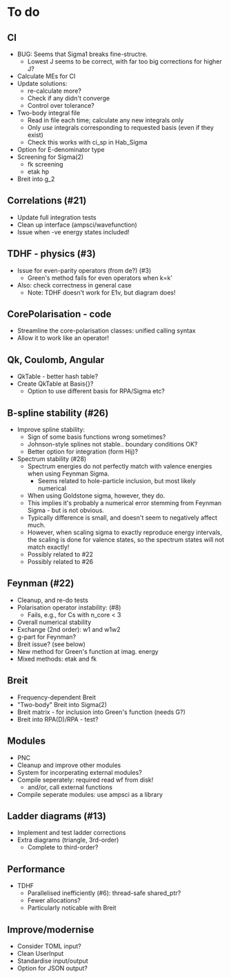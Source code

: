 # To do

## CI

* BUG: Seems that Sigma1 breaks fine-structre.
  * Lowest J seems to be correct, with far too big corrections for higher J?
* Calculate MEs for CI
* Update solutions:
  * re-calculate more?
  * Check if any didn't converge
  * Control over tolerance?
* Two-body integral file
  * Read in file each time; calculate any new integrals only
  * Only _use_ integrals corresponding to requested basis (even if they exist)
  * Check this works with ci_sp in Hab_Sigma
* Option for E-denominator type
* Screening for Sigma(2)
  * fk screening
  * etak hp
* Breit into g_2

## Correlations (#21)

* Update full integration tests
* Clean up interface (ampsci/wavefunction)
* Issue when -ve energy states included!

## TDHF - physics (#3)

* Issue for even-parity operators (from de?) (#3)
  * Green's method fails for even operators when k=k'
* Also: check correctness in general case
  * Note: TDHF doesn't work for E1v, but diagram does!

## CorePolarisation - code

* Streamline the core-polarisation classes: unified calling syntax
* Allow it to work like an operator!

## Qk, Coulomb, Angular

* QkTable - better hash table?
* Create QkTable at Basis{}?
  * Option to use different basis for RPA/Sigma etc?

## B-spline stability (#26)

* Improve spline stability:
  * Sign of some basis functions wrong sometimes?
  * Johnson-style splines not stable.. boundary conditions OK?
  * Better option for integration (form Hij)?
* Spectrum stability (#28)
  * Spectrum energies do not perfectly match with valence energies when using Feynman Sigma.
    * Seems related to hole-particle inclusion, but most likely numerical
  * When using Goldstone sigma, however, they do.
  * This implies it's probably a numerical error stemming from Feynman Sigma - but is not obvious.
  * Typically difference is small, and doesn't seem to negatively affect much.
  * However, when scaling sigma to exactly reproduce energy intervals, the scaling  is done for valence states, so the spectrum states will not match exactly!
  * Possibly related to #22
  * Possibly related to #26

## Feynman (#22)

* Cleanup, and re-do tests
* Polarisation operator instability: (#8)
  * Fails, e.g., for Cs with n_core < 3
* Overall numerical stability
* Exchange (2nd order): w1 and w1w2
* g-part for Feynman?
* Breit issue? (see below)
* New method for Green's function at imag. energy
* Mixed methods: etak and fk

## Breit

* Frequency-dependent Breit
* "Two-body" Breit into Sigma(2)
* Breit matrix - for inclusion into Green's function (needs G?)
* Breit into RPA(D)/RPA - test?

## Modules

* PNC
* Cleanup and improve other modules
* System for incorperating external modules?
* Compile seperately: required read wf from disk!
  * and/or, call external functions
* Compile seperate modules: use ampsci as a library

## Ladder diagrams (#13)

* Implement and test ladder corrections
* Extra diagrams (triangle, 3rd-order)
  * Complete to third-order?

## Performance

* TDHF
  * Parallelised inefficiently (#6): thread-safe shared_ptr?
  * Fewer allocations?
  * Particularly noticable with Breit

## Improve/modernise

* Consider TOML input?
* Clean UserInput
* Standardise input/output
* Option for JSON output?
